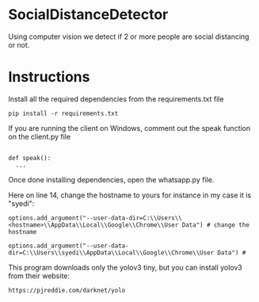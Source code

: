 # SocialDistanceDetector

Using computer vision we detect if 2 or more people are social distancing or not.

# Instructions

Install all the required dependencies from the requirements.txt file

```
pip install -r requirements.txt
```
If you are running the client on Windows, comment out the speak function on the client.py file
```

def speak():
  ...

```
Once done installing dependencies, open the whatsapp.py file.

Here on line 14, change the hostname to yours for instance in my case it is "syedi":
```
options.add_argument("--user-data-dir=C:\\Users\\<hostname>\\AppData\\Local\\Google\\Chrome\\User Data") # change the hostname

options.add_argument("--user-data-dir=C:\\Users\\syedi\\AppData\\Local\\Google\\Chrome\\User Data") # 

```

This program downloads only the yolov3 tiny, but you can install yolov3 from their website:

``` https://pjreddie.com/darknet/yolo ```
